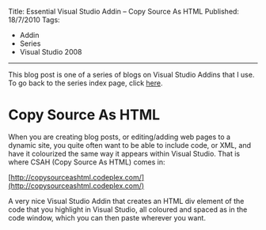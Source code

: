 Title: Essential Visual Studio Addin – Copy Source As HTML
Published: 18/7/2010
Tags:
- Addin
- Series
- Visual Studio 2008
---

This blog post is one of a series of blogs on Visual Studio Addins that I use. To go back to the series index page, click [here](http://www.gep13.co.uk/essential-visual-studio-2008-addin-series).   

# Copy Source As HTML 

When you are creating blog posts, or editing/adding web pages to a dynamic site, you quite often want to be able to include code, or XML, and have it colourized the same way it appears within Visual Studio. That is where CSAH (Copy Source As HTML) comes in:

[http://copysourceashtml.codeplex.com/](http://copysourceashtml.codeplex.com/)

A very nice Visual Studio Addin that creates an HTML div element of the code that you highlight in Visual Studio, all coloured and spaced as in the code window, which you can then paste wherever you want.
